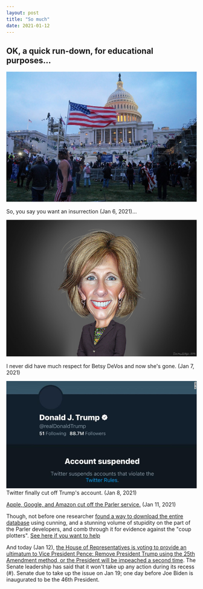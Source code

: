 ```yaml
---
layout: post
title: "So much"
date: 2021-01-12
---
```


## OK, a quick run-down, for educational purposes...

<img src="/images/Jan-06.jpg">

So, you say you want an insurrection (Jan 6, 2021)...

<img src="/images/Betsy_DeVos.jpg">

I never did have much respect for Betsy DeVos and now she's gone. (Jan 7, 2021)

<img src="/images/trump-twitter.jpg">
Twitter finally cut off Trump's account. (Jan 8, 2021)


<a href="https://www.cnn.com/2021/01/09/tech/parler-suspended-apple-app-store/index.html">Apple, Google, and Amazon cut off the Parler service.</a>  (Jan 11, 2021)

Though, not before one researcher <a href="https://threatpost.com/parler-archive-amazon-suspension/162928/">found a way to download the entire database</a> using cunning, and a stunning volume of stupidity on the part of the Parler developers, and comb through it for evidence against the "coup plotters". <a href="https://twitter.com/donk_enby"> See here if you want to help</a>

And today (Jan 12), <a href="https://www.npr.org/2021/01/10/955410729/gop-sen-toomey-joins-call-for-trump-to-resign-as-house-impeachment-plans-move-ah">the House of Representatives is voting to provide an ultimatum to Vice President Pence: Remove President Trump using the 25th Amendment method, or the President will be impeached a second time</a>. The Senate leadership has said that it won't take up any action during its recess (#). Senate due to take up the issue on Jan 19; one day before Joe Biden is inaugurated to be the 46th President.
